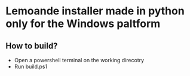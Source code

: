 # Lemoande installer made in python only for the Windows paltform

## How to build?

- Open a powershell terminal on the working direcotry
- Run build.ps1
